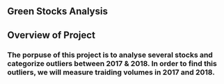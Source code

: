 ##  Green Stocks Analysis

## Overview of Project

### The porpuse of this project is to analyse several stocks and categorize outliers between 2017 & 2018. In order to find this outliers, we will measure traiding volumes in 2017 and 2018.
